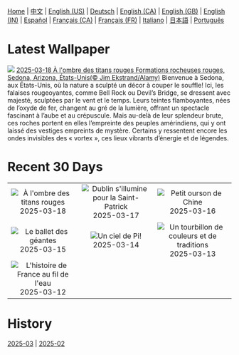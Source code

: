 [Home](../README.md) | [中文](zh-CN.md) | [English (US)](en-US.md) | [Deutsch](de-DE.md) | [English (CA)](en-CA.md) | [English (GB)](en-GB.md) | [English (IN)](en-IN.md) | [Español](es-ES.md) | [Français (CA)](fr-CA.md) | [Français (FR)](fr-FR.md) | [Italiano](it-IT.md) | [日本語](ja-JP.md) | [Português](pt-BR.md)

# Latest Wallpaper
![](https://www.bing.com/th?id=OHR.SedonaSpring_FR-CA8595129301_UHD.jpg)
[2025-03-18 À l'ombre des titans rouges Formations rocheuses rouges, Sedona, Arizona, États-Unis(© Jim Ekstrand/Alamy)](https://www.bing.com/th?id=OHR.SedonaSpring_FR-CA8595129301_UHD.jpg)
Bienvenue à Sedona, aux États-Unis, où la nature a sculpté un décor à couper le souffle! Ici, les falaises rougeoyantes, comme Bell Rock ou Devil’s Bridge, se dressent avec majesté, sculptées par le vent et le temps. Leurs teintes flamboyantes, nées de l’oxyde de fer, changent au gré de la lumière, offrant un spectacle fascinant à l’aube et au crépuscule. Mais au-delà de leur splendeur brute, ces roches portent en elles l’empreinte des peuples amérindiens, qui y ont laissé des vestiges empreints de mystère. Certains y ressentent encore les ondes invisibles des « vortex », ces lieux vibrants d’énergie et de légendes.

# Recent 30 Days
|  |  |  |
|:---:|:---:|:---:|
| ![](https://www.bing.com/th?id=OHR.SedonaSpring_FR-CA8595129301_400x240.jpg "À l'ombre des titans rouges") 2025-03-18 | ![](https://www.bing.com/th?id=OHR.BeckettBridge_FR-CA8387649691_400x240.jpg "Dublin s'illumine pour la Saint-Patrick") 2025-03-17 | ![](https://www.bing.com/th?id=OHR.PandaSnow_FR-CA8015152922_400x240.jpg "Petit ourson de Chine") 2025-03-16 |
| ![](https://www.bing.com/th?id=OHR.WhaleFestival_FR-CA7842917144_400x240.jpg "Le ballet des géantes") 2025-03-15 | ![](https://www.bing.com/th?id=OHR.BasqueDolmen_FR-CA7491741480_400x240.jpg "Un ciel de Pi!") 2025-03-14 | ![](https://www.bing.com/th?id=OHR.HoliColors_FR-CA7352724547_400x240.jpg "Un tourbillon de couleurs et de traditions") 2025-03-13 |
| ![](https://www.bing.com/th?id=OHR.ChateauLoire_FR-CA6922461258_400x240.jpg "L'histoire de France au fil de l'eau") 2025-03-12 |  |  |

# History
[2025-03](../archives/wallpaper/fr-CA/w_2025_03.md) | [2025-02](../archives/wallpaper/fr-CA/w_2025_02.md)
